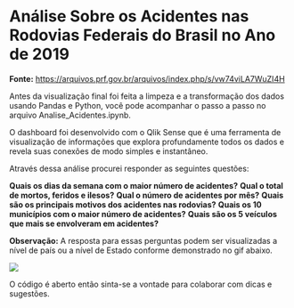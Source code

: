 # Análise Sobre os Acidentes nas Rodovias Federais do Brasil no Ano de 2019

**Fonte:** <https://arquivos.prf.gov.br/arquivos/index.php/s/vw74viLA7WuZI4H>


Antes da visualização final foi feita a limpeza e a transformação dos dados usando Pandas e Python, você pode acompanhar o passo a passo no arquivo Analise_Acidentes.ipynb.

O dashboard foi desenvolvido com o Qlik Sense que é uma ferramenta de visualização de informações que explora profundamente todos os dados e revela suas conexões de modo simples e instantâneo.

Através dessa análise procurei responder as seguintes questões:

**Quais os dias da semana com o maior número de acidentes?**
**Qual o total de mortos, feridos e ilesos?**
**Qual o número de acidentes por mês?**
**Quais são os principais motivos dos acidentes nas rodovias?**
**Quais os 10 municípios com o maior número de acidentes?**
**Quais são os 5 veículos que mais se envolveram em acidentes?**

**Observação:** A resposta para essas perguntas podem ser visualizadas a nível de país ou a nível de Estado conforme demonstrado no gif abaixo.


![](Aplicacao.gif)



O código é aberto então sinta-se a vontade para colaborar com dicas e sugestões.
